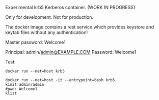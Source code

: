 Experimental krb5 Kerberos container. (WORK IN PROGRESS)

Only for development. Not for production.

The docker image contains a rest service which provides keystore and keytab files without any authentication!

Master password: Welcome1

Principal: admin/admin@EXAMPLE.COM Password: Welcome1

Test:

```
docker run --net=host krb5

docker run --net=host -it --entrypoint=bash krb5
kinit admin/admin 
#pwd: Welcome1
klist
```
